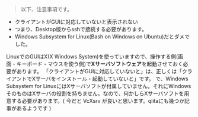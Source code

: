 > 以下、注意事項です。
- クライアントがGUIに対応していないと表示されない
- つまり、Desktop版からsshで接続する必要があります。
- Windows Subsystem for Linux(Bash on Windows on Ubuntu)だとダメでした。

LinuxでのGUIはX(X Windows System)を使っていますので、操作する側(画面・キーボード・マウスを使う側)で**Xサーバソフトウェア**を起動させておく必要があります。
「クライアントがGUIに対応していないと」は、正しくは「クライアントでXサーバをインストール・起動していないと」です。
で、Windows Subsystem for LinuxにはXサーバソフトが付属していません。それにWindowsそのものはXサーバの役割を持ちません。なので、何かしらXサーバソフトを用意する必要があります。( 今だと VcXsrv が良いと思います。qiitaにも幾つか記事があるようです )
